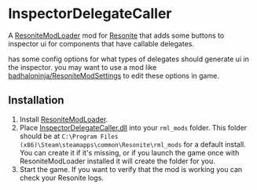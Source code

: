 # InspectorDelegateCaller

A [ResoniteModLoader](https://github.com/resonite-modding-group/ResoniteModLoader) mod for [Resonite](https://resonite.com/) that adds some buttons to inspector ui for components that have callable delegates.

has some config options for what types of delegates should generate ui in the inspector. you may want to use a mod like [badhaloninja/ResoniteModSettings](https://github.com/badhaloninja/ResoniteModSettings) to edit these options in game.

## Installation
1. Install [ResoniteModLoader](https://github.com/resonite-modding-group/ResoniteModLoader).
1. Place [InspectorDelegateCaller.dll](https://github.com/Nytra/ResoniteInspectorDelegateCaller/releases/latest/download/InspectorDelegateCaller.dll) into your `rml_mods` folder. This folder should be at `C:\Program Files (x86)\Steam\steamapps\common\Resonite\rml_mods` for a default install. You can create it if it's missing, or if you launch the game once with ResoniteModLoader installed it will create the folder for you.
1. Start the game. If you want to verify that the mod is working you can check your Resonite logs.
